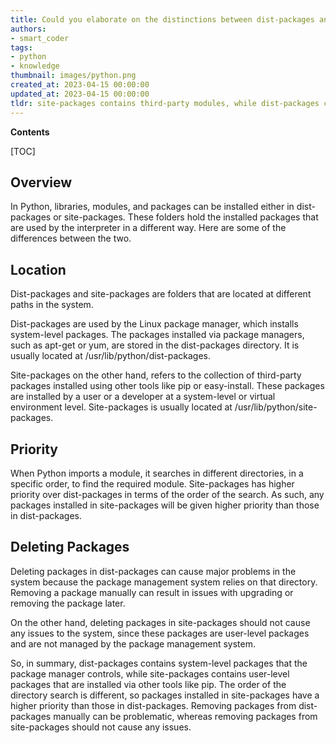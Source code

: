 ```yaml
---
title: Could you elaborate on the distinctions between dist-packages and site-packages?
authors:
- smart_coder
tags:
- python
- knowledge
thumbnail: images/python.png
created_at: 2023-04-15 00:00:00
updated_at: 2023-04-15 00:00:00
tldr: site-packages contains third-party modules, while dist-packages contains modules installed as part of a Debian package.
---
```


**Contents**

[TOC]

## Overview
In Python, libraries, modules, and packages can be installed either in dist-packages or site-packages. These folders hold the installed packages that are used by the interpreter in a different way. Here are some of the differences between the two.

## Location
Dist-packages and site-packages are folders that are located at different paths in the system.

Dist-packages are used by the Linux package manager, which installs system-level packages. The packages installed via package managers, such as apt-get or yum, are stored in the dist-packages directory. It is usually located at /usr/lib/python<version>/dist-packages.

Site-packages on the other hand, refers to the collection of third-party packages installed using other tools like pip or easy-install. These packages are installed by a user or a developer at a system-level or virtual environment level. Site-packages is usually located at /usr/lib/python<version>/site-packages.


## Priority
When Python imports a module, it searches in different directories, in a specific order, to find the required module. Site-packages has higher priority over dist-packages in terms of the order of the search. As such, any packages installed in site-packages will be given higher priority than those in dist-packages.

## Deleting Packages
Deleting packages in dist-packages can cause major problems in the system because the package management system relies on that directory. Removing a package manually can result in issues with upgrading or removing the package later.

On the other hand, deleting packages in site-packages should not cause any issues to the system, since these packages are user-level packages and are not managed by the package management system.



So, in summary, dist-packages contains system-level packages that the package manager controls, while site-packages contains user-level packages that are installed via other tools like pip. The order of the directory search is different, so packages installed in site-packages have a higher priority than those in dist-packages. Removing packages from dist-packages manually can be problematic, whereas removing packages from site-packages should not cause any issues.

